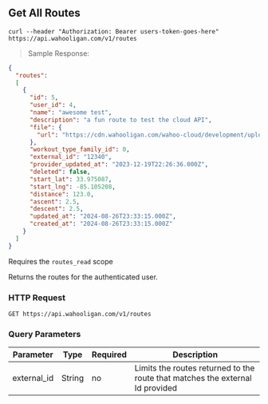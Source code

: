 ## Get All Routes

```shell
curl --header "Authorization: Bearer users-token-goes-here" https://api.wahooligan.com/v1/routes
```

> Sample Response:

```json
{
  "routes":
  [
    {
      "id": 5,
      "user_id": 4,
      "name": "awesome test",
      "description": "a fun route to test the cloud API",
      "file": {
        "url": "https://cdn.wahooligan.com/wahoo-cloud/development/uploads/route/file/qRTvc2KTqb-YV6_gxUuB-A/testfile.fit"
      },
      "workout_type_family_id": 0,
      "external_id": "12340",
      "provider_updated_at": "2023-12-19T22:26:36.000Z",
      "deleted": false,
      "start_lat": 33.975087,
      "start_lng": -85.105208,
      "distance": 123.0,
      "ascent": 2.5,
      "descent": 2.5,
      "updated_at": "2024-08-26T23:33:15.000Z",
      "created_at": "2024-08-26T23:33:15.000Z"
    }
  ]
}
```

Requires the `routes_read` scope

Returns the routes for the authenticated user.

### HTTP Request

`GET https://api.wahooligan.com/v1/routes`

### Query Parameters

Parameter                            | Type   | Required  | Description
---------                            | ----   | --------  | -----------
external_id                          | String | no        | Limits the routes returned to the route that matches the external Id provided
